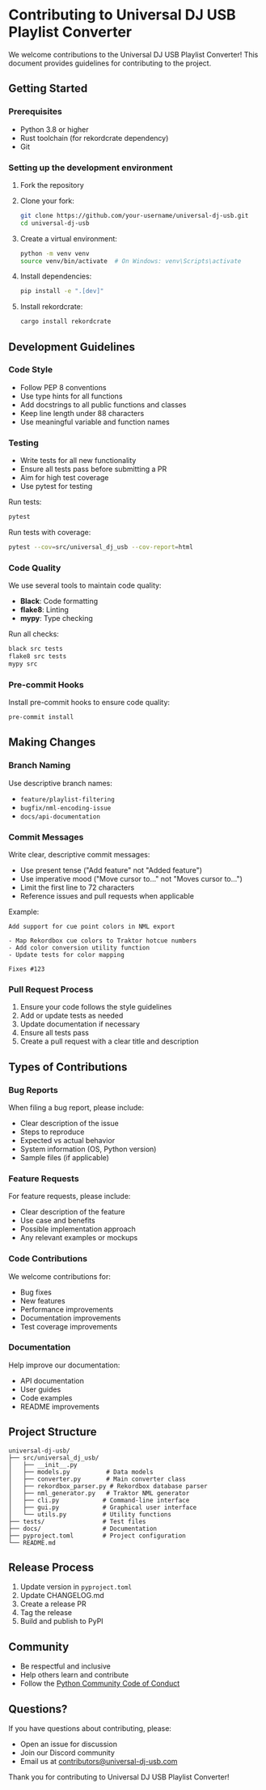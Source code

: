 # Contributing to Universal DJ USB Playlist Converter

We welcome contributions to the Universal DJ USB Playlist Converter! This document provides guidelines for contributing to the project.

## Getting Started

### Prerequisites

- Python 3.8 or higher
- Rust toolchain (for rekordcrate dependency)
- Git

### Setting up the development environment

1. Fork the repository
2. Clone your fork:

   ```bash
   git clone https://github.com/your-username/universal-dj-usb.git
   cd universal-dj-usb
   ```

3. Create a virtual environment:

   ```bash
   python -m venv venv
   source venv/bin/activate  # On Windows: venv\Scripts\activate
   ```

4. Install dependencies:

   ```bash
   pip install -e ".[dev]"
   ```

5. Install rekordcrate:

   ```bash
   cargo install rekordcrate
   ```

## Development Guidelines

### Code Style

- Follow PEP 8 conventions
- Use type hints for all functions
- Add docstrings to all public functions and classes
- Keep line length under 88 characters
- Use meaningful variable and function names

### Testing

- Write tests for all new functionality
- Ensure all tests pass before submitting a PR
- Aim for high test coverage
- Use pytest for testing

Run tests:

```bash
pytest
```

Run tests with coverage:

```bash
pytest --cov=src/universal_dj_usb --cov-report=html
```

### Code Quality

We use several tools to maintain code quality:

- **Black**: Code formatting
- **flake8**: Linting
- **mypy**: Type checking

Run all checks:

```bash
black src tests
flake8 src tests
mypy src
```

### Pre-commit Hooks

Install pre-commit hooks to ensure code quality:

```bash
pre-commit install
```

## Making Changes

### Branch Naming

Use descriptive branch names:

- `feature/playlist-filtering`
- `bugfix/nml-encoding-issue`
- `docs/api-documentation`

### Commit Messages

Write clear, descriptive commit messages:

- Use present tense ("Add feature" not "Added feature")
- Use imperative mood ("Move cursor to..." not "Moves cursor to...")
- Limit the first line to 72 characters
- Reference issues and pull requests when applicable

Example:

```
Add support for cue point colors in NML export

- Map Rekordbox cue colors to Traktor hotcue numbers
- Add color conversion utility function
- Update tests for color mapping

Fixes #123
```

### Pull Request Process

1. Ensure your code follows the style guidelines
2. Add or update tests as needed
3. Update documentation if necessary
4. Ensure all tests pass
5. Create a pull request with a clear title and description

## Types of Contributions

### Bug Reports

When filing a bug report, please include:

- Clear description of the issue
- Steps to reproduce
- Expected vs actual behavior
- System information (OS, Python version)
- Sample files (if applicable)

### Feature Requests

For feature requests, please include:

- Clear description of the feature
- Use case and benefits
- Possible implementation approach
- Any relevant examples or mockups

### Code Contributions

We welcome contributions for:

- Bug fixes
- New features
- Performance improvements
- Documentation improvements
- Test coverage improvements

### Documentation

Help improve our documentation:

- API documentation
- User guides
- Code examples
- README improvements

## Project Structure

```
universal-dj-usb/
├── src/universal_dj_usb/
│   ├── __init__.py
│   ├── models.py          # Data models
│   ├── converter.py       # Main converter class
│   ├── rekordbox_parser.py # Rekordbox database parser
│   ├── nml_generator.py   # Traktor NML generator
│   ├── cli.py            # Command-line interface
│   ├── gui.py            # Graphical user interface
│   └── utils.py          # Utility functions
├── tests/                # Test files
├── docs/                 # Documentation
├── pyproject.toml        # Project configuration
└── README.md
```

## Release Process

1. Update version in `pyproject.toml`
2. Update CHANGELOG.md
3. Create a release PR
4. Tag the release
5. Build and publish to PyPI

## Community

- Be respectful and inclusive
- Help others learn and contribute
- Follow the [Python Community Code of Conduct](https://www.python.org/psf/conduct/)

## Questions?

If you have questions about contributing, please:

- Open an issue for discussion
- Join our Discord community
- Email us at <contributors@universal-dj-usb.com>

Thank you for contributing to Universal DJ USB Playlist Converter!

